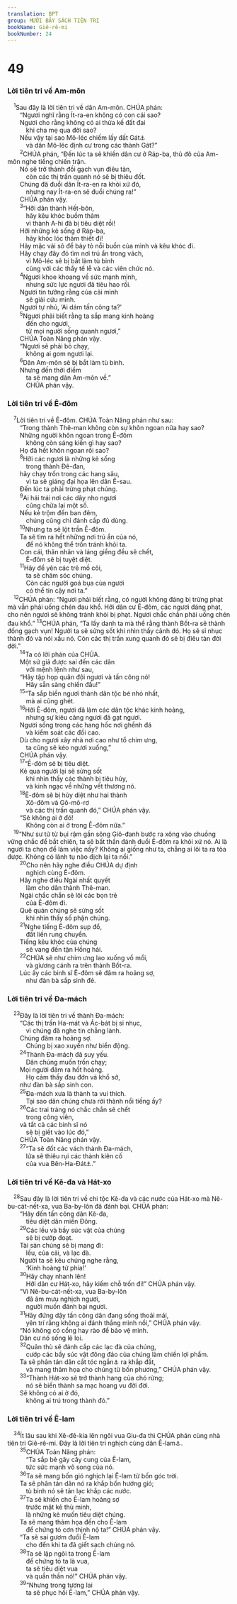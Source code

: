 ```yaml
---
translation: BPT
group: MƯỜI BẢY SÁCH TIÊN TRI
bookName: Giê-rê-mi 
bookNumber: 24
---
```


<div class="title"><h1>49</h1><h3>Lời tiên tri về Am-môn</h3></div>
<span class="verse gie_49_1"> <sup>1</sup>Sau đây là lời tiên tri về dân Am-môn. CHÚA phán:<br/>  “Ngươi nghĩ rằng Ít-ra-en không có con cái sao?<br/>  Ngươi cho rằng không có ai thừa kế đất đai<br/>   khi cha mẹ qua đời sao?<br/>  Nếu vậy tại sao Mô-léc chiếm lấy đất Gát<a data-toggle="tooltip" data-placement="bottom" title="Một trong những chi tộc của Ít-ra-en. Đất Gát nằm về phía Đông sông Giô-đanh, gần xứ Am-môn.">⚓</a><br/>   và dân Mô-léc định cư trong các thành Gát?”<br/></span>
<span class="verse gie_49_2">  <sup>2</sup>CHÚA phán, “Đến lúc ta sẽ khiến dân cư ở Ráp-ba, thủ đô của Am-môn nghe tiếng chiến trận.<br/>  Nó sẽ trở thành đồi gạch vụn điêu tàn,<br/>   còn các thị trấn quanh nó sẽ bị thiêu đốt.<br/>  Chúng đã đuổi dân Ít-ra-en ra khỏi xứ đó,<br/>   nhưng nay Ít-ra-en sẽ đuổi chúng ra!”<br/>  CHÚA phán vậy.<br/></span>
<span class="verse gie_49_3">  <sup>3</sup>“Hỡi dân thành Hết-bôn,<br/>   hãy kêu khóc buồm thảm<br/>   vì thành A-hi đã bị tiêu diệt rồi!<br/>  Hỡi những kẻ sống ở Ráp-ba,<br/>   hãy khóc lóc thảm thiết đi!<br/>  Hãy mặc vải sô để bày tỏ nỗi buồn của mình và kêu khóc đi.<br/>  Hãy chạy đây đó tìm nơi trú ẩn trong vách,<br/>   vì Mô-léc sẽ bị bắt làm tù binh<br/>   cùng với các thầy tế lễ và các viên chức nó.<br/></span>
<span class="verse gie_49_4">  <sup>4</sup>Ngươi khoe khoang về sức mạnh mình,<br/>   nhưng sức lực ngươi đã tiêu hao rồi.<br/>  Ngươi tin tưởng rằng của cải mình<br/>   sẽ giải cứu mình.<br/>  Ngươi tự nhủ, ‘Ai dám tấn công ta?’<br/></span>
<span class="verse gie_49_5">  <sup>5</sup>Ngươi phải biết rằng ta sắp mang kinh hoàng<br/>   đến cho ngươi,<br/>   từ mọi người sống quanh ngươi,”<br/>  CHÚA Toàn Năng phán vậy.<br/>  “Ngươi sẽ phải bỏ chạy,<br/>   không ai gom ngươi lại.<br/></span>
<span class="verse gie_49_6">  <sup>6</sup>Dân Am-môn sẽ bị bắt làm tù binh.<br/>  Nhưng đến thời điểm<br/>   ta sẽ mang dân Am-môn về.”<br/>   CHÚA phán vậy.<br/></span>
<div class="title"><h3>Lời tiên tri về Ê-đôm</h3></div>
<span class="verse gie_49_7"> <sup>7</sup>Lời tiên tri về Ê-đôm. CHÚA Toàn Năng phán như sau:<br/>  “Trong thành Thê-man không còn sự khôn ngoan nữa hay sao?<br/>  Những người khôn ngoan trong Ê-đôm<br/>   không còn sáng kiến gì hay sao?<br/>  Họ đã hết khôn ngoan rồi sao?<br/></span>
<span class="verse gie_49_8">  <sup>8</sup>Hỡi các ngươi là những kẻ sống<br/>   trong thành Đê-đan,<br/>  hãy chạy trốn trong các hang sâu,<br/>   vì ta sẽ giáng đại họa lên dân Ê-sau.<br/>  Đến lúc ta phải trừng phạt chúng.<br/></span>
<span class="verse gie_49_9">  <sup>9</sup>Ai hái trái nơi các dây nho ngươi<br/>   cũng chừa lại một số.<br/>  Nếu kẻ trộm đến ban đêm,<br/>   chúng cũng chỉ đánh cắp đủ dùng.<br/></span>
<span class="verse gie_49_10">  <sup>10</sup>Nhưng ta sẽ lột trần Ê-đôm.<br/>  Ta sẽ tìm ra hết những nơi trú ẩn của nó,<br/>   để nó không thể trốn tránh khỏi ta.<br/>  Con cái, thân nhân và láng giềng đều sẽ chết,<br/>   Ê-đôm sẽ bị tuyệt diệt.<br/></span>
<span class="verse gie_49_11">  <sup>11</sup>Hãy để yên các trẻ mồ côi,<br/>   ta sẽ chăm sóc chúng.<br/>   Còn các người goá bụa của ngươi<br/>   có thể tin cậy nơi ta.”<br/></span>
<span class="verse gie_49_12"> <sup>12</sup>CHÚA phán: “Ngươi phải biết rằng, có người không đáng bị trừng phạt mà vẫn phải uống chén đau khổ. Hỡi dân cư Ê-đôm, các ngươi đáng phạt, cho nên ngươi sẽ không tránh khỏi bị phạt. Ngươi chắc chắn phải uống chén đau khổ.”</span>
<span class="verse gie_49_13"><sup>13</sup>CHÚA phán, “Ta lấy danh ta mà thề rằng thành Bốt-ra sẽ thành đống gạch vụn! Người ta sẽ sửng sốt khi nhìn thấy cảnh đó. Họ sẽ sỉ nhục thành đó và nói xấu nó. Còn các thị trấn xung quanh đó sẽ bị điêu tàn đời đời.”<br/></span>
<span class="verse gie_49_14">  <sup>14</sup>Ta có lời phán của CHÚA.<br/>  Một sứ giả được sai đến các dân<br/>   với mệnh lệnh như sau,<br/>  “Hãy tập họp quân đội ngươi và tấn công nó!<br/>   Hãy sẵn sàng chiến đấu!”<br/></span>
<span class="verse gie_49_15">  <sup>15</sup>“Ta sắp biến ngươi thành dân tộc bé nhỏ nhất,<br/>   mà ai cũng ghét.<br/></span>
<span class="verse gie_49_16">  <sup>16</sup>Hỡi Ê-đôm, ngươi đã làm các dân tộc khác kinh hoảng,<br/>   nhưng sự kiêu căng ngươi đã gạt ngươi.<br/>  Ngươi sống trong các hang hốc nơi ghềnh đá<br/>   và kiểm soát các đồi cao.<br/>  Dù cho ngươi xây nhà nơi cao như tổ chim ưng,<br/>   ta cũng sẽ kéo ngươi xuống,”<br/>  CHÚA phán vậy.<br/></span>
<span class="verse gie_49_17">  <sup>17</sup>“Ê-đôm sẽ bị tiêu diệt.<br/>  Kẻ qua người lại sẽ sửng sốt<br/>   khi nhìn thấy các thành bị tiêu hủy,<br/>   và kinh ngạc về những vết thương nó.<br/></span>
<span class="verse gie_49_18">  <sup>18</sup>Ê-đôm sẽ bị hủy diệt như hai thành<br/>   Xô-đôm và Gô-mô-rơ<br/>   và các thị trấn quanh đó,” CHÚA phán vậy.<br/>  “Sẽ không ai ở đó!<br/>   Không còn ai ở trong Ê-đôm nữa.”<br/></span>
<span class="verse gie_49_19"> <sup>19</sup>“Như sư tử từ bụi rậm gần sông Giô-đanh bước ra xông vào chuồng vững chắc để bắt chiên, ta sẽ bất thần đánh đuổi Ê-đôm ra khỏi xứ nó. Ai là người ta chọn để làm việc nầy? Không ai giống như ta, chẳng ai lôi ta ra tòa được. Không có lãnh tụ nào địch lại ta nổi.”<br/></span>
<span class="verse gie_49_20">  <sup>20</sup>Cho nên hãy nghe điều CHÚA dự định<br/>   nghịch cùng Ê-đôm.<br/>  Hãy nghe điều Ngài nhất quyết<br/>   làm cho dân thành Thê-man.<br/>  Ngài chắc chắn sẽ lôi các bọn trẻ<br/>   của Ê-đôm đi.<br/>  Quê quán chúng sẽ sửng sốt<br/>   khi nhìn thấy số phận chúng.<br/></span>
<span class="verse gie_49_21">  <sup>21</sup>Nghe tiếng Ê-đôm sụp đổ,<br/>   đất liền rung chuyển.<br/>  Tiếng kêu khóc của chúng<br/>   sẽ vang đến tận Hồng hải.<br/></span>
<span class="verse gie_49_22">  <sup>22</sup>CHÚA sẽ như chim ưng lao xuống vồ mồi,<br/>   và giương cánh ra trên thành Bốt-ra.<br/>  Lúc ấy các binh sĩ Ê-đôm sẽ đâm ra hoảng sợ,<br/>   như đàn bà sắp sinh đẻ.<br/></span>
<div class="title"><h3>Lời tiên tri về Đa-mách</h3></div>
<span class="verse gie_49_23"> <sup>23</sup>Đây là lời tiên tri về thành Đa-mách:<br/>  “Các thị trấn Ha-mát và Ác-bát bị sỉ nhục,<br/>   vì chúng đã nghe tin chẳng lành.<br/>  Chúng đâm ra hoảng sợ.<br/>   Chúng bị xao xuyến như biển động.<br/></span>
<span class="verse gie_49_24">  <sup>24</sup>Thành Đa-mách đã suy yếu.<br/>   Dân chúng muốn trốn chạy;<br/>  Mọi người đâm ra hốt hoảng.<br/>   Họ cảm thấy đau đớn và khổ sở,<br/>  như đàn bà sắp sinh con.<br/></span>
<span class="verse gie_49_25">  <sup>25</sup>Đa-mách xưa là thành ta vui thích.<br/>   Tại sao dân chúng chưa rời thành nổi tiếng ấy?<br/></span>
<span class="verse gie_49_26">  <sup>26</sup>Các trai tráng nó chắc chắn sẽ chết<br/>   trong công viên,<br/>  và tất cả các binh sĩ nó<br/>   sẽ bị giết vào lúc đó,”<br/>  CHÚA Toàn Năng phán vậy.<br/></span>
<span class="verse gie_49_27">  <sup>27</sup>“Ta sẽ đốt các vách thành Đa-mách,<br/>   lửa sẽ thiêu rụi các thành kiên cố<br/>   của vua Bên-Ha-Đát<a data-toggle="tooltip" data-placement="bottom" title="Đây là tên của một số vua của A-ram và Đa-mách.">⚓</a>.”<br/></span>
<div class="title"><h3>Lời tiên tri về Kê-đa và Hát-xo</h3></div>
<span class="verse gie_49_28"> <sup>28</sup>Sau đây là lời tiên tri về chi tộc Kê-đa và các nước của Hát-xo mà Nê-bu-cát-nết-xa, vua Ba-by-lôn đã đánh bại. CHÚA phán:<br/>  “Hãy đến tấn công dân Kê-đa,<br/>   tiêu diệt dân miền Đông.<br/></span>
<span class="verse gie_49_29">  <sup>29</sup>Các lều và bầy súc vật của chúng<br/>   sẽ bị cướp đoạt.<br/>  Tài sản chúng sẽ bị mang đi:<br/>   lều, của cải, và lạc đà.<br/>  Người ta sẽ kêu chúng nghe rằng,<br/>   ‘Kinh hoàng tứ phía!’<br/></span>
<span class="verse gie_49_30">  <sup>30</sup>Hãy chạy nhanh lên!<br/>   Hỡi dân cư Hát-xo, hãy kiếm chỗ trốn đi!” CHÚA phán vậy.<br/>  “Vì Nê-bu-cát-nết-xa, vua Ba-by-lôn<br/>   đã âm mưu nghịch ngươi,<br/>   người muốn đánh bại ngươi.<br/></span>
<span class="verse gie_49_31">  <sup>31</sup>Hãy đứng dậy tấn công dân đang sống thoải mái,<br/>   yên trí rằng không ai đánh thắng mình nổi,” CHÚA phán vậy.<br/>  “Nó không có cổng hay rào để bảo vệ mình.<br/>  Dân cư nó sống lẻ loi.<br/></span>
<span class="verse gie_49_32">  <sup>32</sup>Quân thù sẽ đánh cắp các lạc đà của chúng,<br/>   cướp các bầy súc vật đông đảo của chúng làm chiến lợi phẩm.<br/>  Ta sẽ phân tán dân cắt tóc ngắn<a data-toggle="tooltip" data-placement="bottom" title="Nguyên văn, “cạo hai bên đầu tóc,” một tục lệ khác với tục lệ của người Ít-ra-en.">⚓</a> ra khắp đất,<br/>   và mang thảm họa cho chúng từ bốn phương,” CHÚA phán vậy.<br/></span>
<span class="verse gie_49_33">  <sup>33</sup>“Thành Hát-xo sẽ trở thành hang của chó rừng;<br/>   nó sẽ biến thành sa mạc hoang vu đời đời.<br/>  Sẽ không có ai ở đó,<br/>   không ai trú trong thành đó.”<br/></span>
<div class="title"><h3>Lời tiên tri về Ê-lam</h3></div>
<span class="verse gie_49_34"> <sup>34</sup>Ít lâu sau khi Xê-đê-kia lên ngôi vua Giu-đa thì CHÚA phán cùng nhà tiên tri Giê-rê-mi. Đây là lời tiên tri nghịch cùng dân Ê-lam<a data-toggle="tooltip" data-placement="bottom" title="Một quốc gia nằm về phía Đông Ba-by-lôn.">⚓</a>.<br/></span>
<span class="verse gie_49_35">  <sup>35</sup>CHÚA Toàn Năng phán:<br/>   “Ta sắp bẻ gãy cây cung của Ê-lam,<br/>   tức sức mạnh vô song của nó.<br/></span>
<span class="verse gie_49_36">  <sup>36</sup>Ta sẽ mang bốn gió nghịch lại Ê-lam từ bốn góc trời.<br/>  Ta sẽ phân tán dân nó ra khắp bốn hướng gió;<br/>   tù binh nó sẽ tản lạc khắp các nước.<br/></span>
<span class="verse gie_49_37">  <sup>37</sup>Ta sẽ khiến cho Ê-lam hoảng sợ<br/>   trước mặt kẻ thù mình,<br/>   là những kẻ muốn tiêu diệt chúng.<br/>  Ta sẽ mang thảm họa đến cho Ê-lam<br/>   để chứng tỏ cơn thịnh nộ ta!” CHÚA phán vậy.<br/>  “Ta sẽ sai gươm đuổi Ê-lam<br/>   cho đến khi ta đã giết sạch chúng nó.<br/></span>
<span class="verse gie_49_38">  <sup>38</sup>Ta sẽ lập ngôi ta trong Ê-lam<br/>   để chứng tỏ ta là vua,<br/>   ta sẽ tiêu diệt vua<br/>   và quần thần nó!” CHÚA phán vậy.<br/></span>
<span class="verse gie_49_39">  <sup>39</sup>“Nhưng trong tương lai<br/>   ta sẽ phục hồi Ê-lam,” CHÚA phán vậy.<br/></span>
